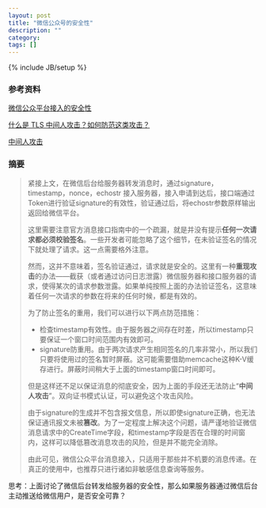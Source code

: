 ```yaml
---
layout: post
title: "微信公众号的安全性"
description: ""
category: 
tags: []
---
```

{% include JB/setup %}

### 参考资料

[微信公众平台接入的安全性](http://starlight36.com/post/secrity-of-weixin-public-platform-api)

[什么是 TLS 中间人攻击？如何防范这类攻击？](https://www.zhihu.com/question/20744215)

[中间人攻击](https://baike.baidu.com/item/%E4%B8%AD%E9%97%B4%E4%BA%BA%E6%94%BB%E5%87%BB/1739730?fr=aladdin)

### 摘要

> 紧接上文，在微信后台给服务器转发消息时，通过signature，timestamp，nonce，echostr 接入服务器，接入申请到达后，接口端通过Token进行验证signature的有效性，验证通过后，将echostr参数原样输出返回给微信平台。
>
> 这里需要注意官方消息接口指南中的一个疏漏，就是并没有提示**任何一次请求都必须校验签名**。一些开发者可能忽略了这个细节，在未验证签名的情况下就处理了请求。这一点需要格外注意。
>
> 然而，这并不意味着，签名验证通过，请求就是安全的。这里有一种**重现攻击**的办法——截获（或者通过访问日志泄露）微信服务器和接口服务器的请求，使得某次的请求参数泄露。如果单纯按照上面的办法验证签名，这意味着任何一次请求的参数在将来的任何时候，都是有效的。
>
> 为了防止签名的重用，我们可以进行以下两点防范措施：
> * 检查timestamp有效性。由于服务器之间存在时差，所以timestamp只要保证一个窗口时间范围内有效即可。
> * signature防重用。由于两次请求产生相同签名的几率非常小，所以我们只要将使用过的签名暂时屏蔽。这可能需要借助memcache这种K-V缓存进行。屏蔽时间稍大于上面的timestamp窗口时间即可。
>
> 但是这样还不足以保证消息的彻底安全，因为上面的手段还无法防止“**中间人攻击**”。双向证书模式认证，可以避免这个攻击风险。
>
> 由于signature的生成并不包含报文信息，所以即使signature正确，也无法保证通讯报文未被**篡改**。为了一定程度上解决这个问题，请严谨地验证微信消息请求中的CreateTime字段，和timestamp字段是否在合理的时间窗内，这样可以降低篡改消息攻击的风险，但是并不能完全消除。
>
> 由此可见，微信公众平台消息接入，只适用于那些并不机要的消息传递。在真正的使用中，也推荐只进行诸如非敏感信息查询等服务。

思考：上面讨论了微信后台转发给服务器的安全性，那么如果服务器通过微信后台主动推送给微信用户，是否安全可靠？


